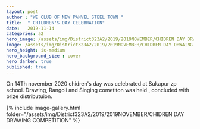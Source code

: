 ```yaml
---
layout: post
author : "WE CLUB OF NEW PANVEL STEEL TOWN "
title:  " CHILDREN'S DAY CELEBRATION"
date:   2019-11-14
categories: a2
hero_image: /assets/img/District323A2/2019/2019NOVEMBER/CHIDREN DAY DRWAING COMPETITION/IMG-20191114-WA0021.jpg
image: /assets/img/District323A2/2019/2019NOVEMBER/CHIDREN DAY DRWAING COMPETITION/IMG-20191114-WA0022.jpg
hero_height: is-medium
hero_background_size : cover
hero_darken: true
published: true
---
```


On 14Th november 2020 chidren's day was celebrated at Sukapur zp school. Drawing, Rangoli and Singing cometiton was held , concluded with prize distributuion.

{% include image-gallery.html folder="/assets/img/District323A2/2019/2019NOVEMBER/CHIDREN DAY DRWAING COMPETITION" %}